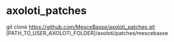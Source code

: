# axoloti_patches

git clone https://github.com/MesceBasse/axoloti_patches.git [PATH_TO_USER_AXOLOTI_FOLDER]/axoloti/patches/mescebasse
